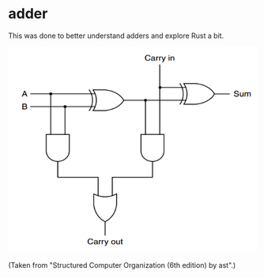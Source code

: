 # adder

This was done to better understand adders and explore Rust a bit.

![diagram](adder.png)

(Taken from "Structured Computer Organization (6th edition) by ast".)
